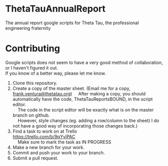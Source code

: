 # ThetaTauAnnualReport
The annual report google scripts for Theta Tau, the professional engineering fraternity

# Contributing
Google scripts does not seem to have a very good method of collaboration, or I haven't figured it out.<br>
If you know of a better way, please let me know.

1. Clone this repository.
2. Create a copy of the master sheet.
  (Email me for a copy, frank.ventura@thetatau.org)
  &nbsp;&nbsp;&nbsp;&nbsp;After making a copy, you should automatically have the code, ThetaTauReportsBOUND, in the script editor.<br>
  &nbsp;&nbsp;&nbsp;&nbsp;The code in the script editor will be exactly what is on the master branch on github.<br>
  &nbsp;&nbsp;&nbsp;&nbsp;However, style changes (eg. adding a row/column to the sheet) I do not have a good way of incorporating those changes back.)
3. Find a task to work on at Trello <br>
  https://trello.com/b/9qYylPAC<br>
  &nbsp;&nbsp;&nbsp;&nbsp;Make sure to mark the task as IN PROGRESS
4. Make a new branch for your work.
5. Commit and push your work to your branch.
6. Submit a pull request.
